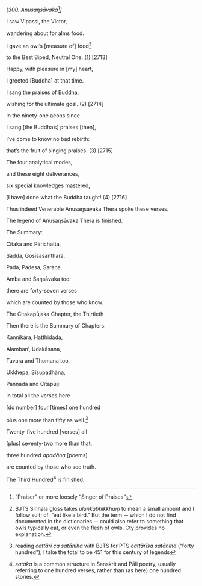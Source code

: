 *\[300. Anusaŋsāvaka*[^1]*\]*

I saw Vipassi, the Victor,

wandering about for alms food.

I gave an owl’s \[measure of\] food[^2]

to the Best Biped, Neutral One. (1) \[2713\]

Happy, with pleasure in \[my\] heart,

I greeted \[Buddha\] at that time.

I sang the praises of Buddha,

wishing for the ultimate goal. (2) \[2714\]

In the ninety-one aeons since

I sang \[the Buddha’s\] praises \[then\],

I’ve come to know no bad rebirth:

that’s the fruit of singing praises. (3) \[2715\]

The four analytical modes,

and these eight deliverances,

six special knowledges mastered,

\[I have\] done what the Buddha taught! (4) \[2716\]

Thus indeed Venerable Anusaŋsāvaka Thera spoke these verses.

The legend of Anusaŋsāvaka Thera is finished.

The Summary:

Citaka and Pārichatta,

Sadda, Gosīsasanthara,

Pada, Padesa, Saraṇa,

Amba and Saŋsāvaka too:

there are forty-seven verses

which are counted by those who know.

The Citakapūjaka Chapter, the Thirtieth

Then there is the Summary of Chapters:

Kaṇṇikāra, Hatthidada,

Ālamban’, Udakāsana,

Tuvara and Thomana too,

Ukkhepa, Sīsupadhāna,

Paṇṇada and Citapūji:

in total all the verses here

\[do number\] four \[times\] one hundred

plus one more than fifty as well.[^3]

Twenty-five hundred \[verses\] all

\[plus\] seventy-two more than that:

three hundred *apadāna* \[poems\]

are counted by those who see truth.

The Third Hundred[^4] is finished.

[^1]: “Praiser” or more loosely “Singer of Praises”

[^2]: BJTS Sinhala gloss takes *uluṅkabhikkhaṃ* to mean a small amount
    and I follow suit; cf. “eat like a bird.” But the term -- which I do
    not find documented in the dictionaries -- could also refer to
    something that owls typically eat, or even the flesh of owls. Cty
    provides no explanation.

[^3]: reading *cattāri ca satānîha* with BJTS for PTS *cattārīsa
    satānîha* (“forty hundred”); I take the total to be 451 for this
    century of legends

[^4]: *sataka* is a common structure in Sanskrit and Pāli poetry,
    usually referring to one hundred verses, rather than (as here) one
    hundred stories.
